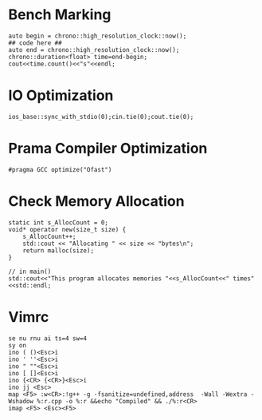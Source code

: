 # Bench Marking
    auto begin = chrono::high_resolution_clock::now();
    ## code here ##
    auto end = chrono::high_resolution_clock::now();
    chrono::duration<float> time=end-begin;
    cout<<time.count()<<"s"<<endl;
# IO Optimization
    ios_base::sync_with_stdio(0);cin.tie(0);cout.tie(0);

# Prama Compiler Optimization
    #pragma GCC optimize("Ofast")

# Check Memory Allocation
    static int s_AllocCount = 0;
    void* operator new(size_t size) {
        s_AllocCount++;
        std::cout << "Allocating " << size << "bytes\n";
        return malloc(size);
    }

    // in main()
    std::cout<<"This program allocates memories "<<s_AllocCount<<" times"<<std::endl;

# Vimrc
	se nu rnu ai ts=4 sw=4
	sy on
	ino ( ()<Esc>i
	ino ' ''<Esc>i
	ino " ""<Esc>i
	ino [ []<Esc>i
	ino {<CR> {<CR>}<Esc>i
	ino jj <Esc>
	map <F5> :w<CR>:!g++ -g -fsanitize=undefined,address  -Wall -Wextra -Wshadow %:r.cpp -o %:r &&echo "Compiled" && ./%:r<CR>
	imap <F5> <Esc><F5>
	
